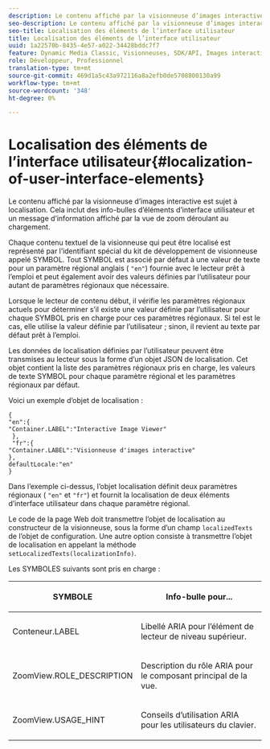 ```yaml
---
description: Le contenu affiché par la visionneuse d’images interactive est sujet à localisation. Cela inclut des info-bulles d’éléments d’interface utilisateur et un message d’information affiché par la vue de zoom déroulant au chargement.
seo-description: Le contenu affiché par la visionneuse d’images interactive est sujet à localisation. Cela inclut des info-bulles d’éléments d’interface utilisateur et un message d’information affiché par la vue de zoom déroulant au chargement.
seo-title: Localisation des éléments de l’interface utilisateur
title: Localisation des éléments de l’interface utilisateur
uuid: 1a22570b-8435-4e57-a022-34428bddc7f7
feature: Dynamic Media Classic, Visionneuses, SDK/API, Images interactives
role: Développeur, Professionnel
translation-type: tm+mt
source-git-commit: 469d1a5c43a972116a8a2efb0de5708800130a99
workflow-type: tm+mt
source-wordcount: '348'
ht-degree: 0%

---
```



# Localisation des éléments de l’interface utilisateur{#localization-of-user-interface-elements}

Le contenu affiché par la visionneuse d’images interactive est sujet à localisation. Cela inclut des info-bulles d’éléments d’interface utilisateur et un message d’information affiché par la vue de zoom déroulant au chargement.

Chaque contenu textuel de la visionneuse qui peut être localisé est représenté par l’identifiant spécial du kit de développement de visionneuse appelé SYMBOL. Tout SYMBOL est associé par défaut à une valeur de texte pour un paramètre régional anglais ( `"en"`) fournie avec le lecteur prêt à l’emploi et peut également avoir des valeurs définies par l’utilisateur pour autant de paramètres régionaux que nécessaire.

Lorsque le lecteur de contenu début, il vérifie les paramètres régionaux actuels pour déterminer s’il existe une valeur définie par l’utilisateur pour chaque SYMBOL pris en charge pour ces paramètres régionaux. Si tel est le cas, elle utilise la valeur définie par l’utilisateur ; sinon, il revient au texte par défaut prêt à l’emploi.

Les données de localisation définies par l’utilisateur peuvent être transmises au lecteur sous la forme d’un objet JSON de localisation. Cet objet contient la liste des paramètres régionaux pris en charge, les valeurs de texte SYMBOL pour chaque paramètre régional et les paramètres régionaux par défaut.

Voici un exemple d’objet de localisation :

```
{ 
"en":{ 
"Container.LABEL":"Interactive Image Viewer" 
 }, 
 "fr":{ 
"Container.LABEL":"Visionneuse d'images interactive" 
}, 
defaultLocale:"en" 
}
```

Dans l’exemple ci-dessus, l’objet localisation définit deux paramètres régionaux ( `"en"` et `"fr"`) et fournit la localisation de deux éléments d’interface utilisateur dans chaque paramètre régional.

Le code de la page Web doit transmettre l’objet de localisation au constructeur de la visionneuse, sous la forme d’un champ `localizedTexts` de l’objet de configuration. Une autre option consiste à transmettre l’objet de localisation en appelant la méthode `setLocalizedTexts(localizationInfo)`.

Les SYMBOLES suivants sont pris en charge :

<table id="table_58C40353B7244335872350C98DF2CFB3"> 
 <thead> 
  <tr> 
   <th colname="col1" class="entry"> <p>SYMBOLE </p> </th> 
   <th colname="col2" class="entry"> <p>Info-bulle pour... </p> </th> 
  </tr> 
 </thead>
 <tbody> 
  <tr> 
   <td colname="col1"> <p> <span class="codeph"> Conteneur.LABEL  </span> </p> </td> 
   <td colname="col2"> <p>Libellé ARIA pour l’élément de lecteur de niveau supérieur. </p> </td> 
  </tr> 
  <tr> 
   <td colname="col1"> <p> <span class="codeph"> ZoomView.ROLE_DESCRIPTION  </span> </p> </td> 
   <td colname="col2"> <p>Description du rôle ARIA pour le composant principal de la vue. </p> </td> 
  </tr> 
  <tr> 
   <td colname="col1"> <p> <span class="codeph"> ZoomView.USAGE_HINT  </span> </p> </td> 
   <td colname="col2"> <p>Conseils d’utilisation ARIA pour les utilisateurs du clavier. </p> </td> 
  </tr> 
 </tbody> 
</table>


